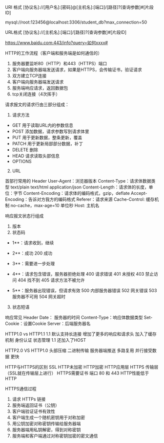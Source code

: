 URI 格式
[协议名]://[用户名]:[密码]@[主机名]:[端口]/[路径]?[查询参数]#[片段ID]

mysql://root:123456@localhost:3306/student_db?max_connection=50

URL格式
[协议名]://[主机名]:[端口]/[路径]?[查询参数]#[片段ID]

https://www.baidu.com:443/info?query=如何xxxx#

HTTP的工作流程（客户端和服务端是如何通信的）
1. 服务器要监听80（HTTP）和443（HTTPS）端口
2. 客户端向服务器端发送请求，如果是HTTPS，会传输证书，验证请求
3. 双方建立TCP连接
4. 客户端向服务器端发送请求
5. 服务端响应请求，返回数据包
6. tcp关闭连接（4次挥手）

请求报文的请求行由三部分组成：
1. 请求方法
- GET 用于读取URL内的参数信息
- POST 添加数据，请求参数写到请求体里
- PUT 用于更新数据，整条更新，覆盖
- PATCH  用于更新局部部分数据，补丁
- DELETE 删除
- HEAD 请求读取头部信息
- OPTIONS 
2. URL

首部行常用的 Header
User-Agent：浏览器版本
Content-Type：请求体数据类型 text/plain text/html
application/json
Content-Length：请求体的长度，单位：字节
Content-Encoding：请求体的编码格式，gzip，deflate
Accept-Encoding：告诉对方我方的编码格式
Referer：请求来源
Cache-Control: 缓存机制 no-cache，max-age=10 单位秒
Host: 主机名

响应报文状态行组成
1. 版本
2. 状态码
- 1**：请求收到，继续
- 2**：成功
    200 成功

- 3**：需要进一步处理
- 4**：请求包含错误，服务器拒绝处理
    400 请求错误
    401 未授权
    403 禁止访问
    404 找不到
    405 请求方法不被允许
- 5**：服务器出现错误，但请求有效
    500 内部服务器错误
    502 网关错误
    503 服务器不可用
    504 网关超时

3. 状态短语

响应常见 Header
Date： 服务器的时间
Content-Type：响应体数据类型
Set-Cookie：设置Cookie
Server：后端服务器名

HTTP1.0 vs HTTP1.1
1.1 默认支持长连接
增加了更多的响应和请求头
加入了缓存机制 身份认证 状态管理
1.1 还加入了HOST

HTTP2.0 VS HTTP1.0
头部压缩    二进制传输
服务器端推送
多路复用 并行接受数据 更快

HTTP与HTTPS的区别
SSL HTTP未加密 HTTP加密
HTTP应用层 HTTPS 传输层 （SSL就在传输层上进行）
HTTPS需要证书
端口 80 和 443
HTTP性能低于HTTP

HTTPS通信过程
1. 请求 HTTPs 链接
2. 服务端返回证书（公钥）
3. 客户端验证证书有效性
4. 客户端生成一个随机密钥用于对称加密
5. 用公钥加密对称密钥传输给服务器端
6. 服务器端用私钥解密，得到对称密钥
7. 服务端和客户端通过对称密钥加密的密文通信